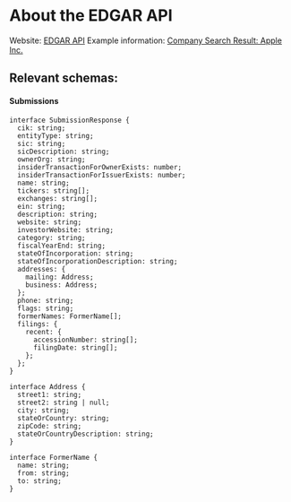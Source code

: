 # About the EDGAR API

Website: [EDGAR API](https://www.sec.gov/search-filings/edgar-application-programming-interfaces)
Example information: [Company Search Result: Apple Inc.](https://www.sec.gov/edgar/browse/?CIK=320193)


## Relevant schemas:

#### Submissions

```
interface SubmissionResponse {
  cik: string;
  entityType: string;
  sic: string;
  sicDescription: string;
  ownerOrg: string;
  insiderTransactionForOwnerExists: number;
  insiderTransactionForIssuerExists: number;
  name: string;
  tickers: string[];
  exchanges: string[];
  ein: string;
  description: string;
  website: string;
  investorWebsite: string;
  category: string;
  fiscalYearEnd: string;
  stateOfIncorporation: string;
  stateOfIncorporationDescription: string;
  addresses: {
    mailing: Address;
    business: Address;
  };
  phone: string;
  flags: string;
  formerNames: FormerName[];
  filings: {
    recent: {
      accessionNumber: string[];
      filingDate: string[];
    };
  };
}

interface Address {
  street1: string;
  street2: string | null;
  city: string;
  stateOrCountry: string;
  zipCode: string;
  stateOrCountryDescription: string;
}

interface FormerName {
  name: string;
  from: string;
  to: string;
}
```